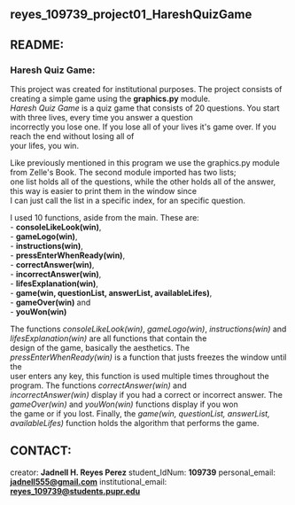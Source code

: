 ## reyes_109739_project01_HareshQuizGame

## README:

### Haresh Quiz Game:
    
This project was created for institutional purposes. The project consists of creating a simple game using the **graphics.py** module.    
_Haresh Quiz Game_ is a quiz game that consists of 20 questions. You start with three lives, every time you answer a question     
incorrectly you lose one. If you lose all of your lives it's game over. If you reach the end without losing all of     
your lifes, you win.     
    
Like previously mentioned in this program we use the graphics.py module from Zelle's Book. The second module imported has two lists;  
one list holds all of the questions, while the other holds all of the answer, this way is easier to print them in the window since  
I can just call the list in a specific index, for an specific question. 
    
I used 10 functions, aside from the main. These are:  
    - **consoleLikeLook(win)**,   
    - **gameLogo(win)**,    
    - **instructions(win)**,   
    - **pressEnterWhenReady(win)**,  
    - **correctAnswer(win)**,   
    - **incorrectAnswer(win)**,   
    - **lifesExplanation(win)**,   
    - **game(win, questionList, answerList, availableLifes)**,   
    - **gameOver(win)** and   
    - **youWon(win)**  
 
 The functions *consoleLikeLook(win)*, *gameLogo(win)*, *instructions(win)* and *lifesExplanation(win)* are all functions that contain the  
 design of the game, basically the aesthetics. The *pressEnterWhenReady(win)* is a function that justs freezes the window until the  
 user enters any key, this function is used multiple times throughout the program. The functions *correctAnswer(win)* and  
 *incorrectAnswer(win)* display if you had a correct or incorrect answer. The *gameOver(win)* and *youWon(win)* functions display if you won  
 the game or if you lost. Finally, the *game(win, questionList, answerList, availableLifes)* function holds the algorithm that performs
 the game.

## CONTACT:

creator: **Jadnell H. Reyes Perez**
student_IdNum: **109739**
personal_email: **jadnell555@gmail.com**
institutional_email: **reyes_109739@students.pupr.edu**

